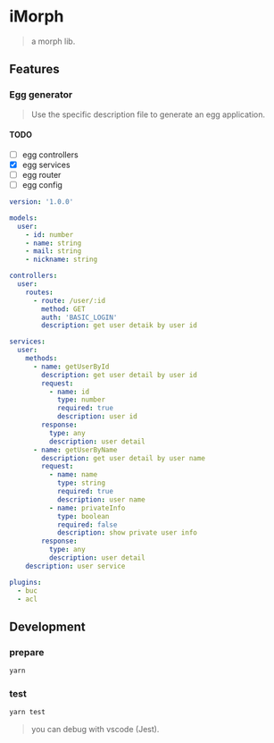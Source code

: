 # iMorph

> a morph lib.

## Features

### Egg generator

> Use the specific description file to generate an egg application.

#### TODO

- [ ] egg controllers
- [x] egg services
- [ ] egg router
- [ ] egg config

```yml
version: '1.0.0'

models:
  user:
    - id: number
    - name: string
    - mail: string
    - nickname: string

controllers:
  user:
    routes:
      - route: /user/:id
        method: GET
        auth: 'BASIC_LOGIN'
        description: get user detaik by user id

services:
  user:
    methods:
      - name: getUserById
        description: get user detail by user id
        request:
          - name: id
            type: number
            required: true
            description: user id
        response:
          type: any
          description: user detail
      - name: getUserByName
        description: get user detail by user name
        request:
          - name: name
            type: string
            required: true
            description: user name
          - name: privateInfo
            type: boolean
            required: false
            description: show private user info
        response:
          type: any
          description: user detail
    description: user service

plugins:
  - buc
  - acl
```

## Development

### prepare

```bash
yarn
```

### test

```bash
yarn test
```

> you can debug with vscode (Jest).
